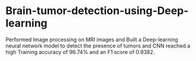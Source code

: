 # Brain-tumor-detection-using-Deep-learning
Performed Image processing on MRI images and Built a Deep-learning neural network model to detect the presence of tumors and CNN reached a high Training accuracy of 96.74% and an F1 score of 0.9382.
